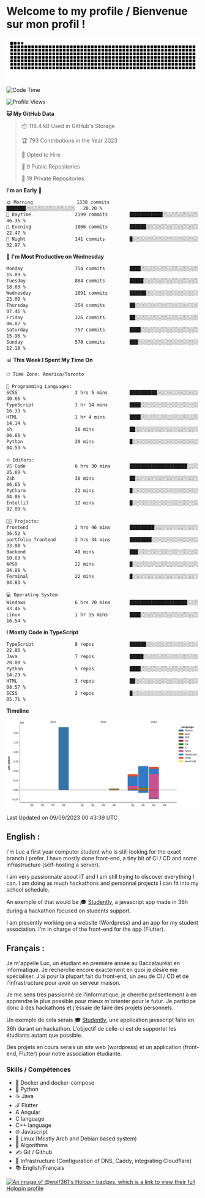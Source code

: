# Welcome to my profile / Bienvenue sur mon profil !

![snake gif](https://github.com/wolf-361/wolf-361/blob/output/github-contribution-grid-snake.svg)

<!--START_SECTION:waka-->
![Code Time](http://img.shields.io/badge/Code%20Time-329%20hrs%2027%20mins-blue)

![Profile Views](http://img.shields.io/badge/Profile%20Views-0-blue)

**🐱 My GitHub Data** 

> 📦 118.4 kB Used in GitHub's Storage 
 > 
> 🏆 793 Contributions in the Year 2023
 > 
> 💼 Opted to Hire
 > 
> 📜 9 Public Repositories 
 > 
> 🔑 19 Private Repositories 
 > 
**I'm an Early 🐤** 

```text
🌞 Morning                1338 commits        ███████░░░░░░░░░░░░░░░░░░   28.20 % 
🌆 Daytime                2199 commits        ████████████░░░░░░░░░░░░░   46.35 % 
🌃 Evening                1066 commits        ██████░░░░░░░░░░░░░░░░░░░   22.47 % 
🌙 Night                  141 commits         █░░░░░░░░░░░░░░░░░░░░░░░░   02.97 % 
```
📅 **I'm Most Productive on Wednesday** 

```text
Monday                   754 commits         ████░░░░░░░░░░░░░░░░░░░░░   15.89 % 
Tuesday                  884 commits         █████░░░░░░░░░░░░░░░░░░░░   18.63 % 
Wednesday                1091 commits        ██████░░░░░░░░░░░░░░░░░░░   23.00 % 
Thursday                 354 commits         ██░░░░░░░░░░░░░░░░░░░░░░░   07.46 % 
Friday                   326 commits         ██░░░░░░░░░░░░░░░░░░░░░░░   06.87 % 
Saturday                 757 commits         ████░░░░░░░░░░░░░░░░░░░░░   15.96 % 
Sunday                   578 commits         ███░░░░░░░░░░░░░░░░░░░░░░   12.18 % 
```


📊 **This Week I Spent My Time On** 

```text
🕑︎ Time Zone: America/Toronto

💬 Programming Languages: 
SCSS                     3 hrs 5 mins        ██████████░░░░░░░░░░░░░░░   40.66 % 
TypeScript               1 hr 14 mins        ████░░░░░░░░░░░░░░░░░░░░░   16.33 % 
HTML                     1 hr 4 mins         ████░░░░░░░░░░░░░░░░░░░░░   14.14 % 
sh                       30 mins             ██░░░░░░░░░░░░░░░░░░░░░░░   06.65 % 
Python                   20 mins             █░░░░░░░░░░░░░░░░░░░░░░░░   04.53 % 

🔥 Editors: 
VS Code                  6 hrs 30 mins       █████████████████████░░░░   85.69 % 
Zsh                      30 mins             ██░░░░░░░░░░░░░░░░░░░░░░░   06.65 % 
PyCharm                  22 mins             █░░░░░░░░░░░░░░░░░░░░░░░░   04.86 % 
IntelliJ                 12 mins             █░░░░░░░░░░░░░░░░░░░░░░░░   02.80 % 

🐱‍💻 Projects: 
frontend                 2 hrs 46 mins       █████████░░░░░░░░░░░░░░░░   36.52 % 
portfolio_frontend       2 hrs 34 mins       ████████░░░░░░░░░░░░░░░░░   33.98 % 
Backend                  49 mins             ███░░░░░░░░░░░░░░░░░░░░░░   10.83 % 
APSR                     22 mins             █░░░░░░░░░░░░░░░░░░░░░░░░   04.86 % 
Terminal                 22 mins             █░░░░░░░░░░░░░░░░░░░░░░░░   04.83 % 

💻 Operating System: 
Windows                  6 hrs 20 mins       █████████████████████░░░░   83.46 % 
Linux                    1 hr 15 mins        ████░░░░░░░░░░░░░░░░░░░░░   16.54 % 
```

**I Mostly Code in TypeScript** 

```text
TypeScript               8 repos             ██████░░░░░░░░░░░░░░░░░░░   22.86 % 
Java                     7 repos             █████░░░░░░░░░░░░░░░░░░░░   20.00 % 
Python                   5 repos             ████░░░░░░░░░░░░░░░░░░░░░   14.29 % 
HTML                     3 repos             ██░░░░░░░░░░░░░░░░░░░░░░░   08.57 % 
SCSS                     2 repos             █░░░░░░░░░░░░░░░░░░░░░░░░   05.71 % 
```



**Timeline**

![Lines of Code chart](https://raw.githubusercontent.com/wolf-361/wolf-361/main/assets/bar_graph.png)


 Last Updated on 09/09/2023 00:43:39 UTC
<!--END_SECTION:waka-->

## English : 

I'm Luc a first year computer student who is still looking for the exact branch I prefer. I have mostly done front-end, a tiny bit of CI / CD and some infrastructure (self-hosting a server).

I am very passionnate about IT and I am still trying to discover everything I can. I am doing as much hackathons and personnal projects I can fit into my school schedule.

An exemple of that would be 🎓 [Studently](https://github.com/wolf-361/Studently-CodeJam12), a javascript app made in 36h during a hackathon focused on students support.

I am presently working on a website (Wordpress) and an app for my student association. I'm in charge of the front-end for the app (Flutter).

## Français :

Je m'appelle Luc, un étudiant en première année au Baccalauréat en informatique. Je recherche encore exactement en quoi je désire me spécialiser. J'ai pour la plupart fait du front-end, un peu de CI / CD et de l'infrastructure pour avoir un serveur maison.

Je me sens très passionné de l'informatique, je cherche présentement à en apprendre le plus possible pour mieux m'orienter pour le futur. Je participe donc à des hackathons et j'essaie de faire des projets personnels.

Un exemple de cela serais 🎓 [Studently](https://github.com/wolf-361/Studently-CodeJam12), une application javascript faite en 36h durant un hackathon. L'objectif de celle-ci est de supporter les étudiants autant que possible.

Des projets en cours serais un site web (wordpress) et un application (front-end, Flutter) pour notre association étudiante.

###  Skills / Compétences

* 🐋 Docker and docker-compose
* 🐍 Python
* ☕ Java
* ℱ Flutter
* A Angular
* C language
* C++ language
* 🌐 Javascript
* 🐧 Linux (Mostly Arch and Debian based system)
* 🧩 Algorithms
* ✍️ Git / Github
* 📜 Infrastructure (Configuration of DNS, Caddy, integrating Cloudflare)
* 📚 English/Français

[![An image of @wolf361's Holopin badges, which is a link to view their full Holopin profile](https://holopin.me/wolf361)](https://holopin.io/@wolf361)


